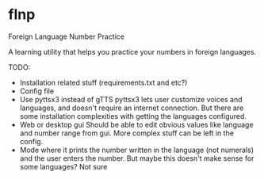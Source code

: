 # flnp
Foreign Language Number Practice

A learning utility that helps you practice your numbers in foreign languages.

TODO:
- Installation related stuff (requirements.txt and etc?)
- Config file
- Use pyttsx3 instead of gTTS 
    pyttsx3 lets user customize voices and languages, and doesn't require an internet connection. But there are some installation complexities with getting the languages configured.
- Web or desktop gui
    Should be able to edit obvious values like language and number range from gui. More complex stuff can be left in the config.
- Mode where it prints the number written in the language (not numerals) and the user enters the number.
    But maybe this doesn't make sense for some languages? Not sure
